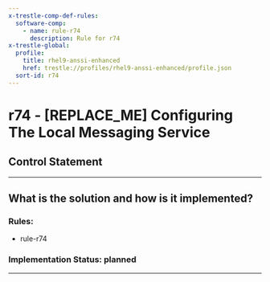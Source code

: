 ```yaml
---
x-trestle-comp-def-rules:
  software-comp:
    - name: rule-r74
      description: Rule for r74
x-trestle-global:
  profile:
    title: rhel9-anssi-enhanced
    href: trestle://profiles/rhel9-anssi-enhanced/profile.json
  sort-id: r74
---
```


# r74 - \[REPLACE_ME\] Configuring The Local Messaging Service

## Control Statement

______________________________________________________________________

## What is the solution and how is it implemented?

<!-- For implementation status enter one of: implemented, partial, planned, alternative, not-applicable -->

<!-- Note that the list of rules under ### Rules: is read-only and changes will not be captured after assembly to JSON -->

<!-- Add control implementation description here for control: r74 -->

### Rules:

  - rule-r74

### Implementation Status: planned

______________________________________________________________________
